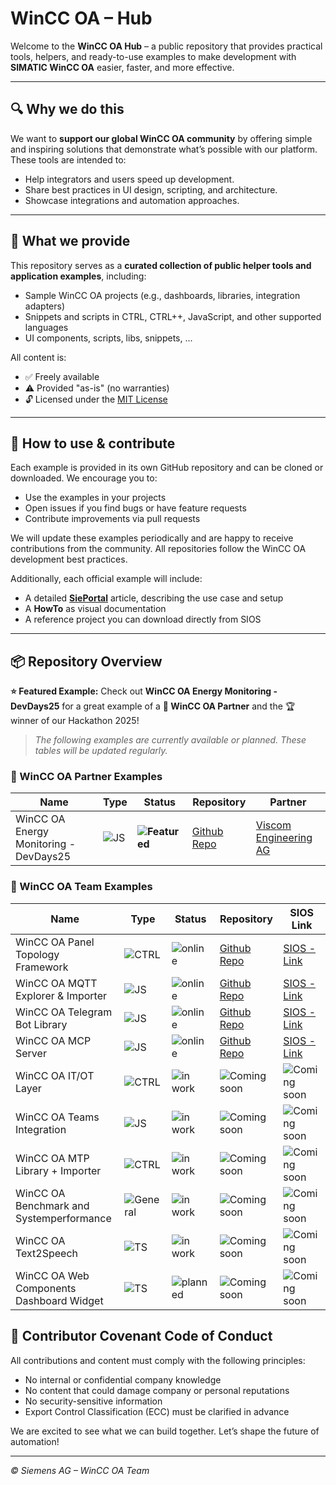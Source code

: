 # WinCC OA – Hub

Welcome to the **WinCC OA Hub** – a public repository that provides practical tools, helpers, and ready-to-use examples to make development with **SIMATIC WinCC OA** easier, faster, and more effective.

---

## 🔍 Why we do this

We want to **support our global WinCC OA community** by offering simple and inspiring solutions that demonstrate what’s possible with our platform. These tools are intended to:
- Help integrators and users speed up development.
- Share best practices in UI design, scripting, and architecture.
- Showcase integrations and automation approaches.

---

## 🧰 What we provide

This repository serves as a **curated collection of public helper tools and application examples**, including:
- Sample WinCC OA projects (e.g., dashboards, libraries, integration adapters)
- Snippets and scripts in CTRL, CTRL++, JavaScript, and other supported languages
- UI components, scripts, libs, snippets, ...

All content is:
- ✅ Freely available
- ⚠️ Provided "as-is" (no warranties)
- 🔓 Licensed under the [MIT License](https://opensource.org/licenses/MIT)

---

## 🚀 How to use & contribute

Each example is provided in its own GitHub repository and can be cloned or downloaded. We encourage you to:
- Use the examples in your projects
- Open issues if you find bugs or have feature requests
- Contribute improvements via pull requests

We will update these examples periodically and are happy to receive contributions from the community. All repositories follow the WinCC OA development best practices.

Additionally, each official example will include:
- A detailed [**SiePortal**](https://sieportal.siemens.com/en-ww/search?scope=knowledgebase&Type=siePortal&SearchTerm=WinCC%20OA&SortingOption=DefaultRankingDesc&EntryTypes=ExampleOfUse&Page=0&PageSize=20) article, describing the use case and setup
- A **HowTo** as visual documentation
- A reference project you can download directly from SIOS

---

## 📦 Repository Overview

**⭐ Featured Example:** Check out **WinCC OA Energy Monitoring - DevDays25** for a great example of a **🤝 WinCC OA Partner** and the 🏆 winner of our Hackathon 2025!

> _The following examples are currently available or planned._
> _These tables will be updated regularly._

### 🤝 WinCC OA Partner Examples

| Name                          | Type     | Status        | Repository    | Partner       |
|-------------------------------|----------|---------------|---------------|---------------|
| WinCC OA Energy Monitoring - DevDays25          | ![JS](https://img.shields.io/badge/-JS-f7df1e?logo=javascript&logoColor=black) | **![Featured](https://img.shields.io/badge/status-featured-blue)** | [Github Repo](https://github.com/winccoa/winccoa-devdays25-energymonitoring) | [Viscom Engineering AG](https://viscomag.ch/) |

### 🚀 WinCC OA Team Examples

| Name                          | Type     | Status        | Repository    | SIOS Link     |
|-------------------------------|----------|---------------|---------------|---------------|
| WinCC OA Panel Topology Framework        | ![CTRL](https://img.shields.io/badge/-CTRL-0aa)                                | ![online](https://img.shields.io/badge/status-online-brightgreen) | [Github Repo](https://github.com/winccoa/winccoa-ae-ui-ptframework) | [SIOS - Link](https://support.industry.siemens.com/cs/document/109986351/integration-and-usage-of-the-wincc-oa-panel-topology-framework?dti=0&lc=en-WW) |
| WinCC OA MQTT Explorer & Importer        | ![JS](https://img.shields.io/badge/-JS-f7df1e?logo=javascript&logoColor=black) | ![online](https://img.shields.io/badge/status-online-brightgreen) | [Github Repo](https://github.com/winccoa/winccoa-ae-js-mqttexplorer) | [SIOS - Link](https://support.industry.siemens.com/cs/document/109988549/wincc-oa-mqtt-explorer-and-importer?dti=0&lc=en-WW) |
| WinCC OA Telegram Bot Library            | ![JS](https://img.shields.io/badge/-JS-f7df1e?logo=javascript&logoColor=black) | ![online](https://img.shields.io/badge/status-online-brightgreen) | [Github Repo](https://github.com/winccoa/winccoa-ae-js-telegrambot) | [SIOS - Link](https://support.industry.siemens.com/cs/document/109988529/wincc-oa-telegram-bot-library?dti=0&lc=en-WW) |
| WinCC OA MCP Server           | ![JS](https://img.shields.io/badge/-JS-f7df1e?logo=javascript&logoColor=black) | ![online](https://img.shields.io/badge/status-online-brightgreen) | [Github Repo](https://github.com/winccoa/winccoa-ae-js-mcpserver) | [SIOS - Link](https://support.industry.siemens.com/cs/document/109994210/wincc-oa-mcp-server) |
| WinCC OA IT/OT Layer                     | ![CTRL](https://img.shields.io/badge/-CTRL-0aa)                                | ![in work](https://img.shields.io/badge/status-in--work-yellow)   | ![Coming soon](https://img.shields.io/badge/-ComingSoon-lightgrey) | ![Coming soon](https://img.shields.io/badge/-ComingSoon-lightgrey) |
| WinCC OA Teams Integration               | ![JS](https://img.shields.io/badge/-JS-f7df1e?logo=javascript&logoColor=black) | ![in work](https://img.shields.io/badge/status-in--work-yellow)   | ![Coming soon](https://img.shields.io/badge/-ComingSoon-lightgrey) | ![Coming soon](https://img.shields.io/badge/-ComingSoon-lightgrey) |
| WinCC OA MTP Library + Importer          | ![CTRL](https://img.shields.io/badge/-CTRL-0aa)                                | ![in work](https://img.shields.io/badge/status-in--work-yellow)   | ![Coming soon](https://img.shields.io/badge/-ComingSoon-lightgrey) | ![Coming soon](https://img.shields.io/badge/-ComingSoon-lightgrey) |
| WinCC OA Benchmark and Systemperformance | ![General](https://img.shields.io/badge/-General-grey)                         | ![in work](https://img.shields.io/badge/status-in--work-yellow)   | ![Coming soon](https://img.shields.io/badge/-ComingSoon-lightgrey) | ![Coming soon](https://img.shields.io/badge/-ComingSoon-lightgrey) |
| WinCC OA Text2Speech                     | ![TS](https://img.shields.io/badge/-TS-f7df1e?logo=typescript&logoColor=black) | ![in work](https://img.shields.io/badge/status-in--work-yellow)   | ![Coming soon](https://img.shields.io/badge/-ComingSoon-lightgrey) | ![Coming soon](https://img.shields.io/badge/-ComingSoon-lightgrey) |
| WinCC OA Web Components Dashboard Widget | ![TS](https://img.shields.io/badge/-TS-f7df1e?logo=typescript&logoColor=black) | ![planned](https://img.shields.io/badge/status-planned-orange)    | ![Coming soon](https://img.shields.io/badge/-ComingSoon-lightgrey) | ![Coming soon](https://img.shields.io/badge/-ComingSoon-lightgrey) |

## 📜 Contributor Covenant Code of Conduct

All contributions and content must comply with the following principles:
- No internal or confidential company knowledge
- No content that could damage company or personal reputations
- No security-sensitive information
- Export Control Classification (ECC) must be clarified in advance

We are excited to see what we can build together. Let’s shape the future of automation!

---

_© Siemens AG – WinCC OA Team_
